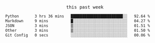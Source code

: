 

<p align="center"><samp>this past week</samp></p>
<!--START_SECTION:waka-->

```txt
Python       3 hrs 36 mins   ███████████████████████░░   92.64 %
Markdown     9 mins          █░░░░░░░░░░░░░░░░░░░░░░░░   04.27 %
JSON         3 mins          ▒░░░░░░░░░░░░░░░░░░░░░░░░   01.51 %
Other        3 mins          ▒░░░░░░░░░░░░░░░░░░░░░░░░   01.50 %
Git Config   0 secs          ░░░░░░░░░░░░░░░░░░░░░░░░░   00.06 %
```

<!--END_SECTION:waka-->


